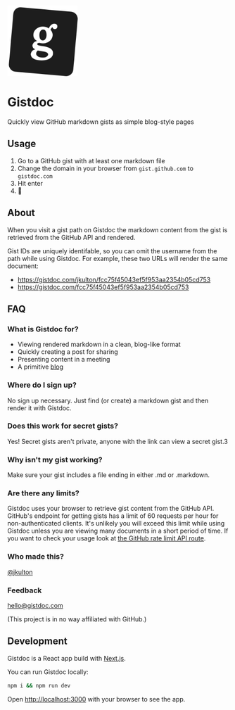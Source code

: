 <img src="./public/gistdoc.png" width="160" alt="gistdoc logo" />

# Gistdoc

Quickly view GitHub markdown gists as simple blog-style pages

## Usage
1. Go to a GitHub gist with at least one markdown file
2. Change the domain in your browser from `gist.github.com` to `gistdoc.com`
3. Hit enter
4. 🎉

## About
When you visit a gist path on Gistdoc the markdown content from the gist is retrieved from the GitHub API and rendered.

Gist IDs are uniquely identifable, so you can omit the username from the path while using Gistdoc. For example, these two URLs will render the same document:

- https://gistdoc.com/jkulton/fcc75f45043ef5f953aa2354b05cd753
- https://gistdoc.com/fcc75f45043ef5f953aa2354b05cd753

## FAQ

### What is Gistdoc for?
- Viewing rendered markdown in a clean, blog-like format
- Quickly creating a post for sharing
- Presenting content in a meeting
- A primitive [blog](https://www.gistdoc.com/f426fe3488ff3eebf37456fb1706b45c)

### Where do I sign up?
No sign up necessary. Just find (or create) a markdown gist and then render it with Gistdoc.

### Does this work for secret gists?
Yes! Secret gists aren't private, anyone with the link can view a secret gist.3

### Why isn't my gist working?
Make sure your gist includes a file ending in either .md or .markdown.

### Are there any limits?
Gistdoc uses your browser to retrieve gist content from the GitHub API. GitHub's endpoint for getting gists has a limit of 60 requests per hour for non-authenticated clients. It's unlikely you will exceed this limit while using Gistdoc unless you are viewing many documents in a short period of time. If you want to check your usage look at [the GitHub rate limit API route](https://api.github.com/rate_limit).

### Who made this?
[@jkulton](https://twitter.com/jkulton)

### Feedback
[hello@gistdoc.com](mailto:hello@gistdoc.com)

(This project is in no way affiliated with GitHub.)

## Development

Gistdoc is a React app build with [Next.js](https://nextjs.org/).

You can run Gistdoc locally:

```bash
npm i && npm run dev
```

Open [http://localhost:3000](http://localhost:3000) with your browser to see the app.
